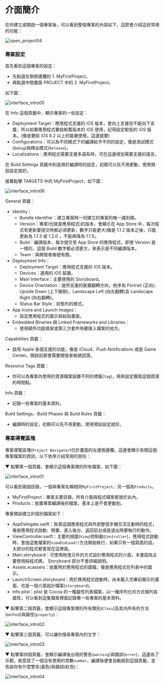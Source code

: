 # 介面簡介

在你建立或開啟一個專案後，可以看到整個專案的內容如下，這節會介紹這些常用的功能：

![open_project04](../images/open_project/open_project04.png)


### 專案設定

首先看到這個專案的設定：

- 先點選左側側邊欄的 1. MyFirstProject。
- 再點選中間畫面 PROJECT 中的 2. MyFirstProject。

如下圖：

![interface_intro05](../images/interface_intro/interface_intro05.png)

在 Info 這個頁籤中，顯示專案的一些設定：

- Deployment Target：應用程式支援的 iOS 版本，會向上支援但不能向下支援，所以如果應用程式要給較舊版本的 iOS 使用，記得設定較低的 iOS 版本。(像是要給 iOS 8.2 以上的裝置使用，這邊就要)
- Configurations：可以為不同模式下的編譯給予不同的設定，像是測試模式(`Debug`)與釋出模式(`Release`)。
- Localizations：應用程式需要支援多語系時，可在這邊增加需要支援的語言。

在 Build Settings 頁籤中則是用於編譯時的設定，初期可以先不用更動，使用預設設定就好。

接著點擊 TARGETS 中的 MyFirstProject，如下圖：

![interface_intro06](../images/interface_intro/interface_intro06.png)

General 頁籤：

- Identity：
  - Bundle Identifier：建立專案時一同建立的專案的唯一識別碼。
  - Version：專案(也就是應用程式)的版本，會顯示在 App Store 中，每次程式有更新要提交時都必須更新，數字只能更大(像是 1.1.2 版本之後，只能更新為 1.1.3 或 1.2.0 ，不能再降為 1.1.1)。
  - Build：編譯版本，每次提交至 App Store 的應用程式，即使 Version 是一樣的，這個 Build 數字都必須更大，來表示是不同編譯版本。
  - Team：與開發者帳號有關。
- Deployment Info：
  - Deployment Target：應用程式支援的 iOS 版本。
  - Devices：適用的 iOS 裝置。
  - Main Interface：主要使用的 Storyboard。
  - Device Orientation：提供支援的裝置翻轉方向，依序為 Portrait (正向)、Upside Down (上下顛倒)、Landscape Left (向左翻轉)及 Landscape Right (向右翻轉)。
  - Status Bar Style：狀態列的樣式。
- App Icons and Launch Images：
  - 設定應用程式的圖示與起始畫面。
- Embedded Binaries 與 Linked Frameworks and Libraries：
  - 使用額外功能框架或第三方套件時要匯入檔案的地方。

Capabilities 頁籤：

- 啟用 Apple 各個支援的功能，像是 iCloud、Push Notifications 或是 Game Center。開啟前都會需要開發者帳號認證。

Resource Tags 頁籤：

- 你可以為專案內使用的資源檔案設置不同的標籤(`tag`)，用來設定獲取這個資源的時間點。

Info 頁籤：

- 記錄一些專案的基本資料。

Build Settings、Build Phases 與 Build Rules 頁籤：

- 編譯時的設定，初期可以先不用更動，使用預設設定就好。

### 專案導覽區塊

專案導覽區塊(`Project Navigator`)位於畫面的左邊側邊欄，這邊會顯示有關這個專案檔案的資訊，以下依序介紹常用的部份：

▼ 點擊第一個頁籤，會顯示這個專案裡的所有檔案，如下圖：

![interface_intro01](../images/interface_intro/interface_intro01.png)

可以看到兩個目錄，一個與專案名稱相同`MyFirstProject`，另一個為`Products`。

- MyFirstProject：專案主要目錄，所有介面與程式檔案都放於此內。
- Products：放置專案編譯後的檔案，基本上是不會更動到。

專案預設建立的個別檔案如下：

- AppDelegate.swift：負責這個應用程式與外部整個手機交流互動時的程式，像是應用程式啟動、閒置、進入後台、返回前台或是退出時要執行的動作。
- ViewController.swift：主要的視圖(`View`)控制器(`Controller`)，應用程式啟動時，會由這隻檔案的`viewDidLoad()`方法開始執行，如果只有一個頁面的話，大部分的程式都會寫在這裡面。
- Main.storyboard：可使用拖曳元件的方式設計應用程式的介面，本書因為主要使用純程式碼， Storyboard 部分不會詳細說明。
- Assets.xcassets：放置用於應用程式的圖檔，像是應用程式在列表中的圖示。
- LaunchScreen.storyboard：用於應用程式啟動時，尚未載入完畢前顯示的畫面，也是一個介面設計檔案(`storyboard`)。
- Info.plist：plist 是 Cocoa 的一種屬性列表檔案，以一種序列化的方式條列各屬性，可以看到這隻檔案裡面記錄著一些專案的基本資料。

▼ 點擊第二個頁籤，會顯示這個專案裡的所有類別(`Class`)及其內所有的方法(`method`)與屬性(`property`)：

![interface_intro02](../images/interface_intro/interface_intro02.png)

▼ 點擊第三個頁籤，可以讓你搜尋專案內的文字：

![interface_intro03](../images/interface_intro/interface_intro03.png)

▼ 點擊第四個頁籤，會顯示編譯後出現的警告(`warning`)與錯誤(`error`)，這邊為了示範，故意寫了一個沒有使用的常數`number`，編譯後便會自動跳到這個頁籤，並告訴你有什麼警告(黃色)與錯誤(紅色)：

![interface_intro04](../images/interface_intro/interface_intro04.png)


